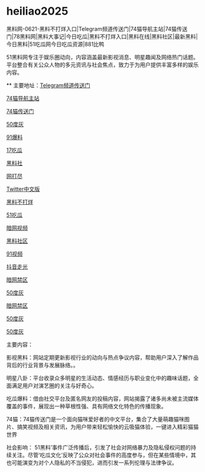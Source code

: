 # heiliao2025
黑料网-0621-黑料不打烊入口|Telegram频道传送门|74猫导航主站|74猫传送门|78黑料网|黑料大事记|今日吃瓜|黑料不打烊入口|黑料在线|黑料社区|最新黑料|今日黑料|51吃瓜网今日吃瓜资源|881比鸭

51黑料网专注于娱乐圈动向，内容涵盖最新影视消息、明星趣闻及网络热门话题。平台整合有关公众人物的多元资讯与社会焦点，致力于为用户提供丰富多样的娱乐内容。

** 主要地址：<a href="https://74mao.com/">Telegram频道传送门</a>

<a href="https://74mao.com/">74猫导航主站</a>

<a href="https://74mao.com/">74猫传送门</a>

<a href="https://cg431.pages.dev/">50度灰</a>

<a href="https://cg08-1.pages.dev/">91爆料</a>

<a href="https://cg07-01.pages.dev/">17吃瓜</a>

<a href="https://cg10-1.pages.dev/">黑料社</a>

<a href="https://pi11.pages.dev/">网打尽</a>

<a href="https://cg81-9.pages.dev/">Twitter中文版</a>

<a href="https://hl448.pages.dev/">黑料不打烊</a>

<a href="https://cg70-1.pages.dev/">51吃瓜</a>

<a href="https://aw8-16.pages.dev/">暗网视频</a>

<a href="https://hl458.pages.dev/">黑料社区</a>

<a href="https://hj-1082.pages.dev/">91视频</a>

<a href="https://dy10-15.pages.dev/">抖音走光</a>

<a href="https://aw4-12.pages.dev/">暗网禁区</a>

<a href="https://50dh-12.pages.dev/">50度灰</a>

<a href="https://cg49-9.pages.dev/">暗网禁区</a>

<a href="https://50dh-07.pages.dev/">50度灰</a>

<a href="https://50dh-25.pages.dev/">50度灰</a>

主要内容：

影视黑料：网站定期更新影视行业的动向与热点争议内容，帮助用户深入了解作品背后的行业背景与发展脉络。。

明星八卦：平台收录众多明星的生活动态、情感经历与职业变化中的趣味话题，全面满足用户对演艺圈的关注与好奇心。

吃瓜爆料：借由社交平台及匿名网友的投稿内容，网站揭露了诸多尚未被主流媒体覆盖的事件，展现出一种草根性强、具有网络文化特色的传播现象。

74猫：74猫传送门是一个面向猫咪爱好者的中文平台，集合了大量萌趣猫咪图片、搞笑视频及相关资讯，为用户带来轻松愉快的云吸猫体验，一键进入精彩猫猫世界

社会影响：
51黑料’事件广泛传播后，引发了社会对网络暴力及隐私侵权问题的持续关注。尽管‘吃瓜文化’反映了公众对社会事件的高度参与，但在某些情境中，其也可能演变为对个人隐私的不当侵犯，进而引发一系列伦理与法律争议。
